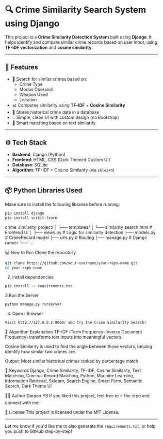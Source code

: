 # 🔍 Crime Similarity Search System using Django

This project is a **Crime Similarity Detection System** built using **Django**. It helps identify and compare similar crime records based on user input, using **TF-IDF vectorization** and **cosine similarity**.

---

## 🚀 Features

- 🔎 Search for similar crimes based on:
  - Crime Type
  - Modus Operandi
  - Weapon Used
  - Location
- 📊 Computes similarity using **TF-IDF** + **Cosine Similarity**
- 📁 Stores historical crime data in a database
- 💡 Simple, clean UI with custom design (no Bootstrap)
- 🧠 Smart matching based on text similarity

---

## ⚙️ Tech Stack

- **Backend**: Django (Python)
- **Frontend**: HTML, CSS (Dark Themed Custom UI)
- **Database**: SQLite
- **Algorithm**: TF-IDF + Cosine Similarity (via `sklearn`)

---

## 📦 Python Libraries Used

Make sure to install the following libraries before running:

```bash
pip install django
pip install scikit-learn
```

crime_similarity_project/
│
├── templates/
│   └── similarity_search.html     # Frontend UI
│
├── views.py                       # Logic for similarity detection
├── models.py                      # CrimeRecord model
├── urls.py                        # Routing
├── manage.py                      # Django runner
└── ...


💻 How to Run
Clone the repository
```bash
git clone https://github.com/your-username/your-repo-name.git
cd your-repo-name
```
2. install dependencies
```bash
pip install -r requirements.txt
```
3.Run the Server
```bash
python manage.py runserver
```
4. Open i Browser
```bash
Visit http://127.0.0.1:8000/ and try the Crime Similarity Search!
```
🧠 Algorithm Explanation
TF-IDF (Term Frequency–Inverse Document Frequency) transforms text inputs into meaningful vectors.

Cosine Similarity is used to find the angle between those vectors, helping identify how similar two crimes are.

Output: Most similar historical crimes ranked by percentage match.

📌 Keywords
Django, Crime Similarity, TF-IDF, Cosine Similarity, Text Matching, Criminal Record Matching, Python, Machine Learning, Information Retrieval, Sklearn, Search Engine, Smart Form, Semantic Search, Dark Theme UI

🙋‍♂️ Author
Darpan YB
If you liked this project, feel free to ⭐️ the repo and connect with me!

📃 License
This project is licensed under the MIT License.

---

Let me know if you'd like me to also generate the `requirements.txt`, or help you push to GitHub step-by-step!
